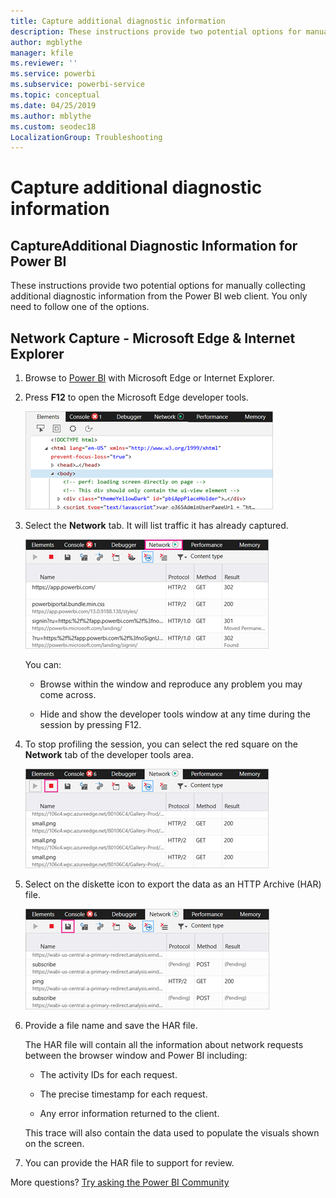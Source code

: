 ```yaml
---
title: Capture additional diagnostic information
description: These instructions provide two potential options for manually collecting additional diagnostic information from the Power BI web client.
author: mgblythe
manager: kfile
ms.reviewer: ''
ms.service: powerbi
ms.subservice: powerbi-service
ms.topic: conceptual
ms.date: 04/25/2019
ms.author: mblythe
ms.custom: seodec18
LocalizationGroup: Troubleshooting
---
```


# Capture additional diagnostic information

## CaptureAdditional Diagnostic Information for Power BI

These instructions provide two potential options for manually collecting additional diagnostic information from the Power BI web client. You only need to follow one of the options.

## Network Capture - Microsoft Edge & Internet Explorer

1. Browse to [Power BI](https://app.powerbi.com) with Microsoft Edge or Internet Explorer.

1. Press **F12** to open the Microsoft Edge developer tools.

   ![Screenshot of Microsoft Edge Developer tools Elements tab.](media/service-admin-capturing-additional-diagnostic-information-for-power-bi/edge-developer-tools.png)

1. Select the **Network** tab. It will list traffic it has already captured.

   ![Screenshot of Microsoft Edge Developer tools Network tab.](media/service-admin-capturing-additional-diagnostic-information-for-power-bi/edge-network-tab.png)

    You can:

    * Browse within the window and reproduce any problem you may come across.

    * Hide and show the developer tools window at any time during the session by pressing F12.

1. To stop profiling the session, you can select the red square on the **Network** tab of the developer tools area.

   ![Screenshot of Microsoft Edge Developer tools Network tab with a call out of the Stop button.](media/service-admin-capturing-additional-diagnostic-information-for-power-bi/edge-network-tab-stop.png)

1. Select on the diskette icon to export the data as an HTTP Archive (HAR) file.

   ![Screenshot of Microsoft Edge Developer tools Network tab with a callout of the diskette icon.](media/service-admin-capturing-additional-diagnostic-information-for-power-bi/edge-network-tab-save.png)

1. Provide a file name and save the HAR file.

    The HAR file will contain all the information about network requests between the browser window and Power BI including:

    * The activity IDs for each request.

    * The precise timestamp for each request.

    * Any error information returned to the client.

    This trace will also contain the data used to populate the visuals shown on the screen.

1. You can provide the HAR file to support for review.

More questions? [Try asking the Power BI Community](http://community.powerbi.com/)